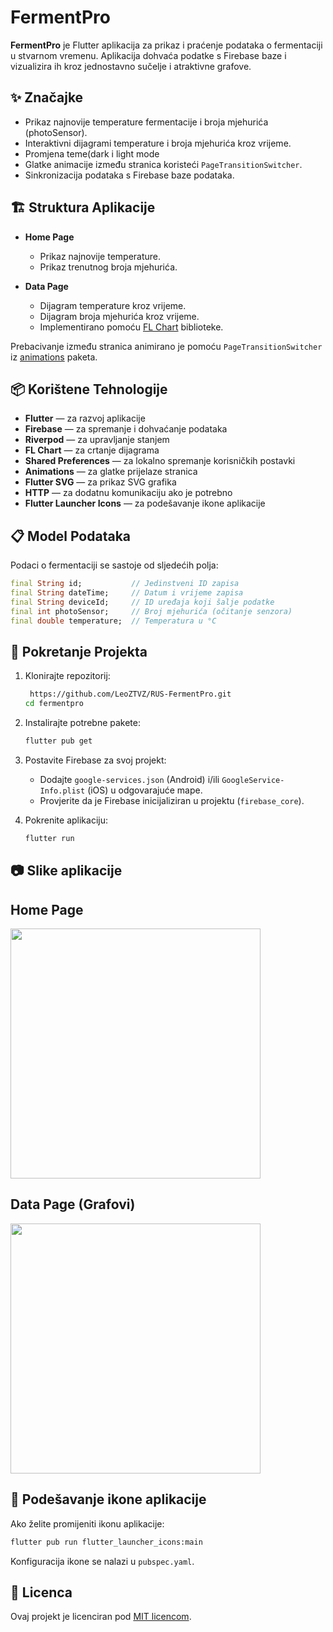# FermentPro

**FermentPro** je Flutter aplikacija za prikaz i praćenje podataka o fermentaciji u stvarnom vremenu. Aplikacija dohvaća podatke s Firebase baze i vizualizira ih kroz jednostavno sučelje i atraktivne grafove.

## ✨ Značajke

- Prikaz najnovije temperature fermentacije i broja mjehurića (photoSensor).
- Interaktivni dijagrami temperature i broja mjehurića kroz vrijeme.
- Promjena teme(dark i light mode
- Glatke animacije između stranica koristeći `PageTransitionSwitcher`.
- Sinkronizacija podataka s Firebase baze podataka.

## 🏗 Struktura Aplikacije

- **Home Page**

  - Prikaz najnovije temperature.
  - Prikaz trenutnog broja mjehurića.

- **Data Page**

  - Dijagram temperature kroz vrijeme.
  - Dijagram broja mjehurića kroz vrijeme.
  - Implementirano pomoću [FL Chart](https://pub.dev/packages/fl_chart) biblioteke.

Prebacivanje između stranica animirano je pomoću `PageTransitionSwitcher` iz [animations](https://pub.dev/packages/animations) paketa.

## 📦 Korištene Tehnologije

- **Flutter** — za razvoj aplikacije
- **Firebase** — za spremanje i dohvaćanje podataka
- **Riverpod** — za upravljanje stanjem
- **FL Chart** — za crtanje dijagrama
- **Shared Preferences** — za lokalno spremanje korisničkih postavki
- **Animations** — za glatke prijelaze stranica
- **Flutter SVG** — za prikaz SVG grafika
- **HTTP** — za dodatnu komunikaciju ako je potrebno
- **Flutter Launcher Icons** — za podešavanje ikone aplikacije

## 📋 Model Podataka

Podaci o fermentaciji se sastoje od sljedećih polja:

```dart
final String id;           // Jedinstveni ID zapisa
final String dateTime;     // Datum i vrijeme zapisa
final String deviceId;     // ID uređaja koji šalje podatke
final int photoSensor;     // Broj mjehurića (očitanje senzora)
final double temperature;  // Temperatura u °C
```

## 🚀 Pokretanje Projekta

1. Klonirajte repozitorij:

   ```bash
    https://github.com/LeoZTVZ/RUS-FermentPro.git
   cd fermentpro
   ```

2. Instalirajte potrebne pakete:

   ```bash
   flutter pub get
   ```

3. Postavite Firebase za svoj projekt:

   - Dodajte `google-services.json` (Android) i/ili `GoogleService-Info.plist` (iOS) u odgovarajuće mape.
   - Provjerite da je Firebase inicijaliziran u projektu (`firebase_core`).

4. Pokrenite aplikaciju:

   ```bash
   flutter run
   ```

## 📷 Slike aplikacije

## Home Page
<img src="https://github.com/user-attachments/assets/7a4eed87-124e-4b1b-a4d9-c7b77f727738" width="400"/>

## Data Page (Grafovi)
<img src="https://github.com/user-attachments/assets/fbd4a666-e01a-44f4-8f42-4d1a5abc1e7e" width="400"/>


## 🔧 Podešavanje ikone aplikacije

Ako želite promijeniti ikonu aplikacije:

```bash
flutter pub run flutter_launcher_icons:main
```

Konfiguracija ikone se nalazi u `pubspec.yaml`.

## 📜 Licenca

Ovaj projekt je licenciran pod [MIT licencom](LICENSE).


